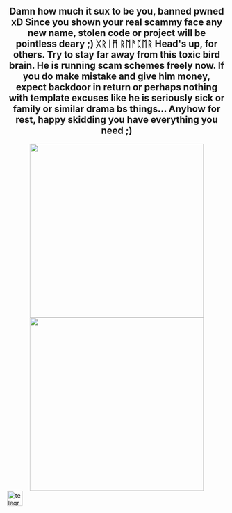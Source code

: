<h2 align="center">
Damn how much it sux to be you, banned pwned xD
Since you shown your real scammy face any new name, stolen code or project will be pointless deary ;)
ᚷᚱᛁᛗ ᚱᛖᚨᛈᛖᚱ </SkidMofoScammerHunter>
Head's up, for others. Try to stay far away from this toxic bird brain. He is running scam schemes freely now.
If you do make mistake and give him money, expect backdoor in return or perhaps nothing with template excuses
like he is seriously sick or family or similar drama bs things...
Anyhow for rest, happy skidding you have everything you need ;) </h2>
<div align="center">
  <img height="400" src="https://github.com/iPwnSkidS/IcarusHVNC_from_skidboi/blob/main/Image/Screenshot_2.png"  />
</div>
<div align="center">
  <img height="400" src="https://www.keepinspiring.me/wp-content/uploads/2021/05/you-cant-fix-stupid-ron-white-quote-684x1024.png"  />
</div>

<div align="left">
  <a href="https://t.me/GrimReaper1312" target="_blank">
    <img src="https://img.shields.io/static/v1?message=@GrimReaper1312&logo=telegram&label=TG&color=202020&logoColor=Black&labelColor=202020&style=flat" height="35" alt="telegram logo"  />
  </a>
</div>
